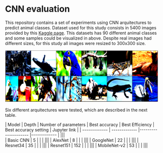 # CNN evaluation

This repository contains a set of experiments using CNN arquitectures to predict animal classes. Dataset used for this study consists in 5400 images provided by this [Kaggle page](https://www.kaggle.com/datasets/iamsouravbanerjee/animal-image-dataset-90-different-animals). This datasets has 90 different animal classes and some samples could be visualized in above. Despite real images had different sizes, for this study all images were resized to 300x300 size.

![Sample images](https://github.com/victorcaquilpan/CNN_evaluation/blob/main/images/Sample%20images.PNG)

Six different arquitectures were tested, which are described in the next table.

| Model         | Depth         | Number of parameters |  Best accuracy | Best Efficiency | Best accuracy setting | Jupyter link |
| ------------- | ------------- |--------------------- |------------- |               |||   
| Basic CNN     | 5             |                      |              |               |||
| AlexNet       | 8             |                      |              |               |||
| GoogleNet     | 22            |                      |              |               |||
| Resnet34      | 35            |                      |              |               |||
| Resnet151     | 152           |                      |              |  |||
| MobileNet-v2  | 53            |                      |              | |||
